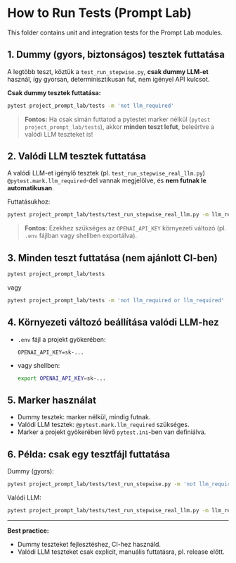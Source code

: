 # How to Run Tests (Prompt Lab)

This folder contains unit and integration tests for the Prompt Lab modules.

## 1. Dummy (gyors, biztonságos) tesztek futtatása

A legtöbb teszt, köztük a `test_run_stepwise.py`, **csak dummy LLM-et** használ, így gyorsan, determinisztikusan fut, nem igényel API kulcsot.

**Csak dummy tesztek futtatása:**

```bash
pytest project_prompt_lab/tests -m 'not llm_required'
```

> **Fontos:** Ha csak simán futtatod a pytestet marker nélkül (`pytest project_prompt_lab/tests`), akkor **minden teszt lefut**, beleértve a valódi LLM teszteket is!

## 2. Valódi LLM tesztek futtatása

A valódi LLM-et igénylő tesztek (pl. `test_run_stepwise_real_llm.py`) `@pytest.mark.llm_required`-del vannak megjelölve, és **nem futnak le automatikusan**.

Futtatásukhoz:

```bash
pytest project_prompt_lab/tests/test_run_stepwise_real_llm.py -m llm_required
```

> **Fontos:** Ezekhez szükséges az `OPENAI_API_KEY` környezeti változó (pl. `.env` fájlban vagy shellben exportálva).

## 3. Minden teszt futtatása (nem ajánlott CI-ben)

```bash
pytest project_prompt_lab/tests
```

vagy

```bash
pytest project_prompt_lab/tests -m 'not llm_required or llm_required'
```

## 4. Környezeti változó beállítása valódi LLM-hez

- `.env` fájl a projekt gyökerében:
  ```
  OPENAI_API_KEY=sk-...
  ```
- vagy shellben:
  ```bash
  export OPENAI_API_KEY=sk-...
  ```

## 5. Marker használat
- Dummy tesztek: marker nélkül, mindig futnak.
- Valódi LLM tesztek: `@pytest.mark.llm_required` szükséges.
- Marker a projekt gyökerében lévő `pytest.ini`-ben van definiálva.

## 6. Példa: csak egy tesztfájl futtatása

Dummy (gyors):
```bash
pytest project_prompt_lab/tests/test_run_stepwise.py -m 'not llm_required'
```
Valódi LLM:
```bash
pytest project_prompt_lab/tests/test_run_stepwise_real_llm.py -m llm_required
```

---

**Best practice:**
- Dummy teszteket fejlesztéshez, CI-hez használd.
- Valódi LLM teszteket csak explicit, manuális futtatásra, pl. release előtt. 
